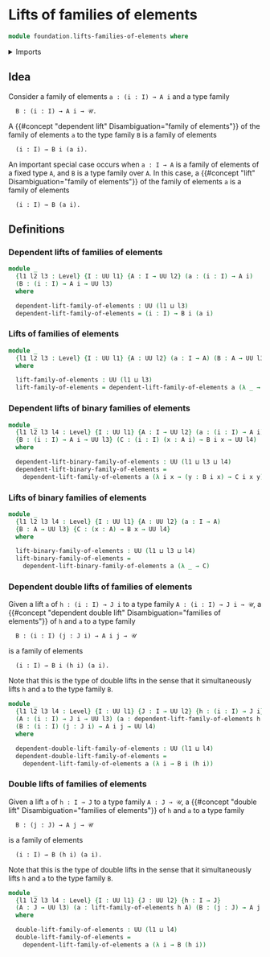 # Lifts of families of elements

```agda
module foundation.lifts-families-of-elements where
```

<details><summary>Imports</summary>

```agda
open import foundation.universe-levels
```

</details>

## Idea

Consider a family of elements `a : (i : I) → A i` and a type family

```text
  B : (i : I) → A i → 𝒰.
```

A {{#concept "dependent lift" Disambiguation="family of elements"}} of the
family of elements `a` to the type family `B` is a family of elements

```text
  (i : I) → B i (a i).
```

An important special case occurs when `a : I → A` is a family of elements of a
fixed type `A`, and `B` is a type family over `A`. In this case, a
{{#concept "lift" Disambiguation="family of elements"}} of the family of
elements `a` is a family of elements

```text
  (i : I) → B (a i).
```

## Definitions

### Dependent lifts of families of elements

```agda
module _
  {l1 l2 l3 : Level} {I : UU l1} {A : I → UU l2} (a : (i : I) → A i)
  (B : (i : I) → A i → UU l3)
  where

  dependent-lift-family-of-elements : UU (l1 ⊔ l3)
  dependent-lift-family-of-elements = (i : I) → B i (a i)
```

### Lifts of families of elements

```agda
module _
  {l1 l2 l3 : Level} {I : UU l1} {A : UU l2} (a : I → A) (B : A → UU l3)
  where

  lift-family-of-elements : UU (l1 ⊔ l3)
  lift-family-of-elements = dependent-lift-family-of-elements a (λ _ → B)
```

### Dependent lifts of binary families of elements

```agda
module _
  {l1 l2 l3 l4 : Level} {I : UU l1} {A : I → UU l2} (a : (i : I) → A i)
  {B : (i : I) → A i → UU l3} (C : (i : I) (x : A i) → B i x → UU l4)
  where

  dependent-lift-binary-family-of-elements : UU (l1 ⊔ l3 ⊔ l4)
  dependent-lift-binary-family-of-elements =
    dependent-lift-family-of-elements a (λ i x → (y : B i x) → C i x y)
```

### Lifts of binary families of elements

```agda
module _
  {l1 l2 l3 l4 : Level} {I : UU l1} {A : UU l2} (a : I → A)
  {B : A → UU l3} {C : (x : A) → B x → UU l4}
  where

  lift-binary-family-of-elements : UU (l1 ⊔ l3 ⊔ l4)
  lift-binary-family-of-elements =
    dependent-lift-binary-family-of-elements a (λ _ → C)
```

### Dependent double lifts of families of elements

Given a lift `a` of `h : (i : I) → J i` to a type family
`A : (i : I) → J i → 𝒰`, a
{{#concept "dependent double lift" Disambiguation="families of elements"}} of
`h` and `a` to a type family

```text
  B : (i : I) (j : J i) → A i j → 𝒰
```

is a family of elements

```text
  (i : I) → B i (h i) (a i).
```

Note that this is the type of double lifts in the sense that it simultaneously
lifts `h` and `a` to the type family `B`.

```agda
module _
  {l1 l2 l3 l4 : Level} {I : UU l1} {J : I → UU l2} {h : (i : I) → J i}
  (A : (i : I) → J i → UU l3) (a : dependent-lift-family-of-elements h A)
  (B : (i : I) (j : J i) → A i j → UU l4)
  where

  dependent-double-lift-family-of-elements : UU (l1 ⊔ l4)
  dependent-double-lift-family-of-elements =
    dependent-lift-family-of-elements a (λ i → B i (h i))
```

### Double lifts of families of elements

Given a lift `a` of `h : I → J` to a type family `A : J → 𝒰`, a
{{#concept "double lift" Disambiguation="families of elements"}} of `h` and `a`
to a type family

```text
  B : (j : J) → A j → 𝒰
```

is a family of elements

```text
  (i : I) → B (h i) (a i).
```

Note that this is the type of double lifts in the sense that it simultaneously
lifts `h` and `a` to the type family `B`.

```agda
module _
  {l1 l2 l3 l4 : Level} {I : UU l1} {J : UU l2} {h : I → J}
  (A : J → UU l3) (a : lift-family-of-elements h A) (B : (j : J) → A j → UU l4)
  where

  double-lift-family-of-elements : UU (l1 ⊔ l4)
  double-lift-family-of-elements =
    dependent-lift-family-of-elements a (λ i → B (h i))
```
